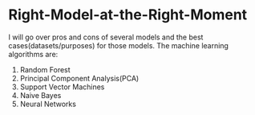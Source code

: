 # Right-Model-at-the-Right-Moment

I will go over pros and cons of several models and the best cases(datasets/purposes) for those models. The machine learning algorithms are:
1) Random Forest
2) Principal Component Analysis(PCA)
3) Support Vector Machines
4) Naive Bayes
5) Neural Networks
